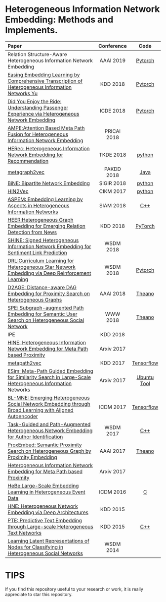 # Heterogeneous Information Network Embedding: Methods and Implements.

|    Paper    |  Conference  |  Code |
|  :---------  | :------:  | :------: |
|  Relation Structure-Aware Heterogeneous Information Network Embedding  |  AAAI 2019  |  [Pytorch](https://github.com/rootlu/RHINE)  |
|  [Easing Embedding Learning by Comprehensive Transcription of Heterogeneous Information Networks Yu](https://arxiv.org/pdf/1807.03490.pdf)  |  KDD 2018  |  [Pytorch](https://github.com/GentleZhu/HEER)  |
|  [Did You Enjoy the Ride: Understanding Passenger Experience via Heterogeneous Network Embedding](https://www.semanticscholar.org/paper/Did-You-Enjoy-the-Ride-%3A-Understanding-Passenger-Yang-Zhang/b95e70269ab4f1c8adcf0dc53b7ad53098df7c0f)  |  ICDE 2018  |  [Pytorch](http://jiyang3.web.engr.illinois.edu/publication.html) |
|  [AMPE:Attention Based Meta Path Fusion for Heterogeneous Information Network Embedding](http://shichuan.org/doc/55.pdf)  |  PRICAI 2018 |    |
|  [HERec: Heterogeneous Information Network Embedding for Recommendation](http://shichuan.org/doc/48.pdf)  |  TKDE 2018  |  [python](https://github.com/librahu/HERec)  |
|  [metagraph2vec](https://arxiv.org/pdf/1803.02533.pdf)  | PAKDD 2018  |  [Java](https://github.com/daokunzhang/MetaGraph2Vec) |
|  [BiNE: Bipartite Network Embedding](https://www.comp.nus.edu.sg/~xiangnan/papers/sigir18-bipartiteNE.pdf)| SIGIR 2018| [python](https://github.com/clhchtcjj/BiNE) |
|  [HIN2Vec](http://shichuan.org/hin/topic/Embedding/2017.%20CIKM%20HIN2Vec.pdf)| CIKM 2017 | [python](https://github.com/csiesheep/hin2vec) |
|  [ASPEM: Embedding Learning by Aspects in Heterogeneous Information Networks](http://hanj.cs.illinois.edu/pdf/sdm18_yshi.pdf)  |  SIAM 2018 | [C++](https://github.com/ysyushi/aspem) |
|  [HEER:Heterogeneous Graph Embedding for Emerging Relation Detection from News](http://www.yichang-cs.com/yahoo/bigdata16_heer.pdf)  |  KDD 2018  |  [PyTorch](https://github.com/GentleZhu/HEER)  |
|  [SHINE: Signed Heterogeneous Information Network Embedding for Sentiment Link Prediction](https://arxiv.org/pdf/1712.00732.pdf)  |  WSDM 2018  |    |
|  [DRL:Curriculum Learning for Heterogeneous Star Network Embedding via Deep Reinforcement Learning](https://dl.acm.org/citation.cfm?id=3159711)| WSDM 2018 | [Pytorch](https://github.com/mnqu/DRL) |
|  [D2AGE: Distance-aware DAG Embedding for Proximity Search on Heterogeneous Graphs](http://forward.cs.illinois.edu/pubs/2017/dagembed-aaai2018-lzzzcwy-201711.pdf) |  AAAI 2018 | [Theano](https://github.com/vwz/D2AGE)  |
|  [SPE: Subgraph-augmented Path Embedding for Semantic User Search on Heterogeneous Social Network](https://dl.acm.org/citation.cfm?id=3186073)  | WWW 2018 |  [Theano](https://github.com/vwz/SPE) |
|  IPE |  KDD 2018 |  |
|  [HINE: Heterogeneous Information Network Embedding for Meta Path based Proximity](https://arxiv.org/pdf/1701.05291.pdf)  |  Arxiv 2017  |    |
|  [metapath2vec](https://ericdongyx.github.io/papers/KDD17-dong-chawla-swami-metapath2vec.pdf) |  KDD 2017  |  [Tensorflow](https://github.com/apple2373/metapath2vec)  |
|  [ESim: Meta-Path Guided Embedding for Similarity Search in Large-Scale Heterogeneous Information Networks](https://arxiv.org/pdf/1610.09769.pdf)  |  Arxiv 2017  |  [Ubuntu Tool](https://github.com/shangjingbo1226/ESim)  |
|  [BL-MNE: Emerging Heterogeneous Social Network Embedding through Broad Learning with Aligned Autoencoder](https://arxiv.org/pdf/1711.09409.pdf) | ICDM 2017 | [Tensorflow](http://www.ifmlab.org/publication.html) |
|  [Task-Guided and Path-Augmented Heterogeneous Network Embedding for Author Identification](https://arxiv.org/pdf/1612.02814.pdf)  |  WSDM 2017  |  [C++](https://github.com/chentingpc/GuidedHeteEmbedding)  |
|  [ProxEmbed: Semantic Proximity Search on Heterogeneous Graph by Proximity Embedding](https://aaai.org/ocs/index.php/AAAI/AAAI17/paper/view/14508/13756) |  AAAI 2017 | [Theano](https://github.com/vwz/ProxEmbed)| 
|  [Heterogeneous Information Network Embedding for Meta Path based Proximity](https://arxiv.org/pdf/1701.05291.pdf)  |  Arxiv 2017  |    |
|  [HeBe:Large-Scale Embedding Learning in Heterogeneous Event Data](https://ieeexplore.ieee.org/document/7837924/)  |  ICDM 2016  |  [C](https://github.com/olittle/Hebe) |
|  [HNE: Heterogeneous Network Embedding via Deep Architectures](https://dl.acm.org/citation.cfm?id=2783296)  |  KDD 2015  |    |
|  [PTE: Predictive Text Embedding through Large-scale Heterogeneous Text Networks](https://www.microsoft.com/en-us/research/wp-content/uploads/2016/02/fp292-Tang.pdf)   |  KDD 2015  |  [C++](https://github.com/mnqu/PTE)  |
|  [Learning Latent Representations of Nodes for Classifying in Heterogeneous Social Networks](http://webia.lip6.fr/~gallinar/gallinari/uploads/Teaching/WSDM2014-jacob.pdf)  |  WSDM 2014  |    |


# TIPS
If you find this repository useful to your research or work, it is really appreciate to star this repository. 

